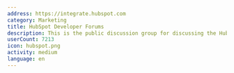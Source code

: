 ```yaml
---
address: https://integrate.hubspot.com
category: Marketing
title: HubSpot Developer Forums
description: This is the public discussion group for discussing the HubSpot APIs
userCount: 7213
icon: hubspot.png
activity: medium
language: en
---
```

